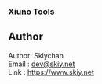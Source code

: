 ### Xiuno Tools

## Author
Author: Skiychan     
Email : dev@skiy.net     
Link  : https://www.skiy.net    